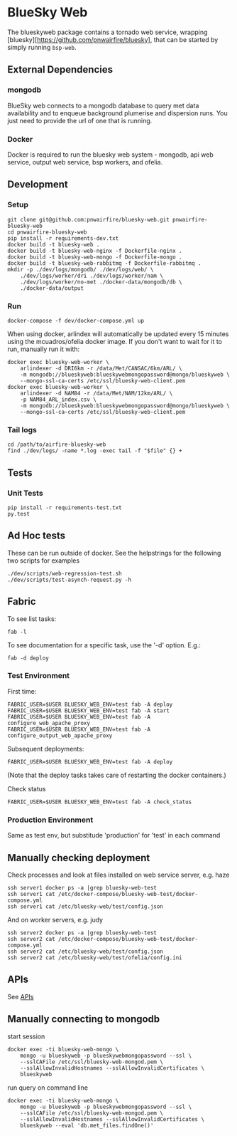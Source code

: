 # BlueSky Web

The blueskyweb package contains a tornado web service, wrapping
[bluesky][https://github.com/pnwairfire/bluesky],
that can be started by simply running ```bsp-web```.






## External Dependencies

### mongodb

BlueSky web connects to a mongodb database to query met data availability
and to enqueue background plumerise and dispersion runs.
You just need to provide the url of one that is running.

### Docker

Docker is required to run the bluesky web system - mongodb,
api web service, output web service, bsp workers, and ofelia.





## Development

### Setup

    git clone git@github.com:pnwairfire/bluesky-web.git pnwairfire-bluesky-web
    cd pnwairfire-bluesky-web
    pip install -r requirements-dev.txt
    docker build -t bluesky-web .
    docker build -t bluesky-web-nginx -f Dockerfile-nginx .
    docker build -t bluesky-web-mongo -f Dockerfile-mongo .
    docker build -t bluesky-web-rabbitmq -f Dockerfile-rabbitmq .
    mkdir -p ./dev/logs/mongodb/ ./dev/logs/web/ \
        ./dev/logs/worker/dri ./dev/logs/worker/nam \
        ./dev/logs/worker/no-met ./docker-data/mongodb/db \
        ./docker-data/output

### Run

    docker-compose -f dev/docker-compose.yml up

When using docker, arlindex will automatically be updated every
15 minutes using the mcuadros/ofelia docker image.
If you don't want to wait for it to run, manually run it with:

    docker exec bluesky-web-worker \
        arlindexer -d DRI6km -r /data/Met/CANSAC/6km/ARL/ \
        -m mongodb://blueskyweb:blueskywebmongopassword@mongo/blueskyweb \
        --mongo-ssl-ca-certs /etc/ssl/bluesky-web-client.pem
    docker exec bluesky-web-worker \
        arlindexer -d NAM84 -r /data/Met/NAM/12km/ARL/ \
        -p NAM84_ARL_index.csv \
        -m mongodb://blueskyweb:blueskywebmongopassword@mongo/blueskyweb \
        --mongo-ssl-ca-certs /etc/ssl/bluesky-web-client.pem

### Tail logs

    cd /path/to/airfire-bluesky-web
    find ./dev/logs/ -name *.log -exec tail -f "$file" {} +





## Tests

### Unit Tests

    pip install -r requirements-test.txt
    py.test

## Ad Hoc tests

These can be run outside of docker. See the helpstrings for
the following two scripts for examples

    ./dev/scripts/web-regression-test.sh
    ./dev/scripts/test-asynch-request.py -h





## Fabric

To see list tasks:

    fab -l

To see documentation for a specific task, use the '-d' option. E.g.:

    fab -d deploy

### Test Environment

First time:

    FABRIC_USER=$USER BLUESKY_WEB_ENV=test fab -A deploy
    FABRIC_USER=$USER BLUESKY_WEB_ENV=test fab -A start
    FABRIC_USER=$USER BLUESKY_WEB_ENV=test fab -A configure_web_apache_proxy
    FABRIC_USER=$USER BLUESKY_WEB_ENV=test fab -A configure_output_web_apache_proxy

Subsequent deployments:

    FABRIC_USER=$USER BLUESKY_WEB_ENV=test fab -A deploy

(Note that the deploy tasks takes care of restarting the docker containers.)

Check status

    FABRIC_USER=$USER BLUESKY_WEB_ENV=test fab -A check_status

### Production Environment

Same as test env, but substitude 'production' for 'test' in each
command




## Manually checking deployment

Check processes and look at files installed on web service server,
e.g. haze

    ssh server1 docker ps -a |grep bluesky-web-test
    ssh server1 cat /etc/docker-compose/bluesky-web-test/docker-compose.yml
    ssh server1 cat /etc/bluesky-web/test/config.json

And on worker servers, e.g. judy

    ssh server2 docker ps -a |grep bluesky-web-test
    ssh server2 cat /etc/docker-compose/bluesky-web-test/docker-compose.yml
    ssh server2 cat /etc/bluesky-web/test/config.json
    ssh server2 cat /etc/bluesky-web/test/ofelia/config.ini




## APIs

See [APIs](doc/API.md)




## Manually connecting to mongodb

start session

    docker exec -ti bluesky-web-mongo \
        mongo -u blueskyweb -p blueskywebmongopassword --ssl \
        --sslCAFile /etc/ssl/bluesky-web-mongod.pem \
        --sslAllowInvalidHostnames --sslAllowInvalidCertificates \
        blueskyweb

run query on command line

    docker exec -ti bluesky-web-mongo \
        mongo -u blueskyweb -p blueskywebmongopassword --ssl \
        --sslCAFile /etc/ssl/bluesky-web-mongod.pem \
        --sslAllowInvalidHostnames --sslAllowInvalidCertificates \
        blueskyweb --eval 'db.met_files.findOne()'
